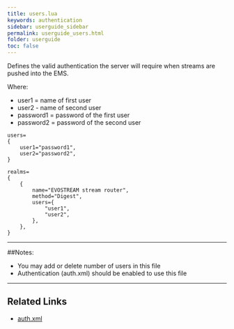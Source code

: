 ```yaml
---
title: users.lua
keywords: authentication
sidebar: userguide_sidebar
permalink: userguide_users.html
folder: userguide
toc: false
---
```


Defines the valid authentication the server will require when streams are pushed into the EMS.

Where:

- user1 = name of first user
- user2 - name of second user
- password1 = password of the first user
- password2 = password of the second user

```
users=
{
	user1="password1",
	user2="password2",
}

realms=
{
	{
		name="EVOSTREAM stream router",
		method="Digest",
		users={
			"user1",
			"user2",
		},
	},
}
```

------

##Notes:

- You may add or delete number of users in this file
- Authentication (auth.xml) should be enabled to use this file


------

## Related Links

- [auth.xml](/userguide_auth.html)